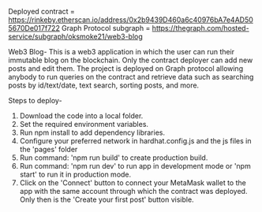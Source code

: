Deployed contract = https://rinkeby.etherscan.io/address/0x2b9439D460a6c40976bA7e4AD505670De017f722 Graph Protocol subgraph = https://thegraph.com/hosted-service/subgraph/oksmoke21/web3-blog

Web3 Blog- This is a web3 application in which the user can run their immutable blog on the blockchain. Only the contract deployer can add new posts and edit them. The project is deployed on Graph protocol allowing anybody to run queries on the contract and retrieve data such as searching posts by id/text/date, text search, sorting posts, and more.

Steps to deploy-

1. Download the code into a local folder.
2. Set the required environment variables.
3. Run npm install to add dependency libraries.
4. Configure your preferred network in hardhat.config.js and the js files in the 'pages' folder
5. Run command: 'npm run build' to create production build.
6. Run command: 'npm run dev' to run app in development mode or 'npm start' to run it in production mode.
7. Click on the 'Connect' button to connect your MetaMask wallet to the app with the same account through which the contract was deployed. Only then is the 'Create your first post' button visible.
